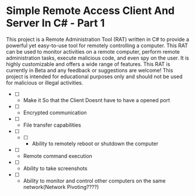 # Simple Remote Access Client And Server In C# - Part 1

This project is a Remote Administration Tool (RAT) written in C# to provide a powerful yet easy-to-use tool for remotely controlling a computer. This RAT can be used to monitor activities on a remote computer, perform remote administration tasks, execute malicious code, and even spy on the user. It is highly customizable and offers a wide range of features. This RAT is currently in Beta and any feedback or suggestions are welcome! This project is intended for educational purposes only and should not be used for malicious or illegal activities.

- [ ] - Make it So that the Client Doesnt have to have a opened port
- [ ] - Encrypted communication
- [ ] - File transfer capabilities
- [ ] - [ ] - Ability to remotely reboot or shutdown the computer
- [ ] - Remote command execution
- [ ] - Ability to take screenshots
- [ ] - Ability to monitor and control other computers on the same network(Network Pivoting????)
